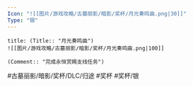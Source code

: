 ```yaml
---
Icon: "![[图片/游戏攻略/古墓丽影/暗影/奖杯/月光奏鸣曲.png|30]]"
Type: "银"
---
```

```ad-common-silver-trophy
title: (Title:: "月光奏鸣曲")
![[图片/游戏攻略/古墓丽影/暗影/奖杯/月光奏鸣曲.png|100]]

(Comment:: "完成永恒赏赐支线任务")
```

#古墓丽影/暗影/奖杯/DLC/归途 #奖杯 #奖杯/银
